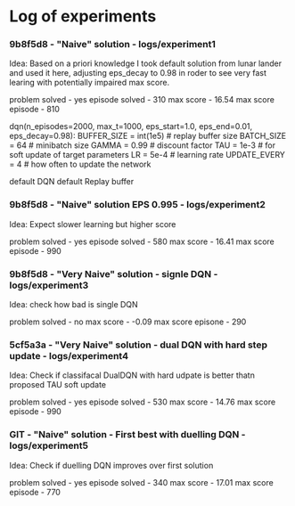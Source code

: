# Log of experiments


### 9b8f5d8 - "Naive" solution - logs/experiment1
Idea: Based on a priori knowledge I took default solution from lunar lander and used it here, adjusting eps_decay to 0.98 in roder to see  very fast learing with potentially impaired max score.

problem solved - yes
episode solved - 310
max score - 16.54
max score episode - 810


dqn(n_episodes=2000, max_t=1000, eps_start=1.0, eps_end=0.01, eps_decay=0.98):
BUFFER_SIZE = int(1e5)  # replay buffer size
BATCH_SIZE = 64         # minibatch size
GAMMA = 0.99            # discount factor
TAU = 1e-3              # for soft update of target parameters
LR = 5e-4               # learning rate 
UPDATE_EVERY = 4        # how often to update the network

default DQN
default Replay buffer

### 9b8f5d8 - "Naive" solution EPS 0.995 - logs/experiment2
Idea: Expect slower learning but higher score

problem solved - yes
episode solved - 580
max score - 16.41
max score episode - 990

### 9b8f5d8 - "Very Naive" solution - signle DQN - logs/experiment3
Idea: check how bad is single DQN

problem solved - no
max score - -0.09
max score episone - 290

### 5cf5a3a - "Very Naive" solution - dual DQN with hard step update - logs/experiment4
Idea: Check if classifacal DualDQN with hard udpate is better thatn proposed TAU soft update

problem solved - yes
episode solved - 530
max score - 14.76
max score episode - 990

### GIT - "Naive" solution - First best with duelling DQN - logs/experiment5
Idea: Check if duelling DQN improves over first solution 

problem solved - yes
episode solved - 340
max score - 17.01
max score episode - 770




